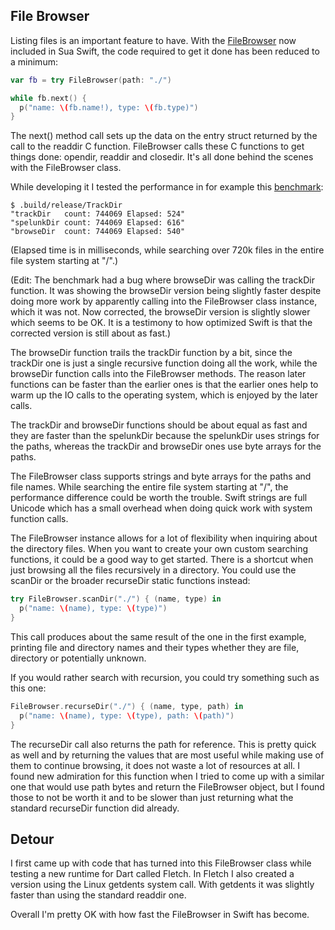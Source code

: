 File Browser
------------

Listing files is an important feature to have. With the
[FileBrowser](../Sources/file_browser.swift) now included
in Sua Swift, the code required to get it done has been reduced to a minimum:

```swift
var fb = try FileBrowser(path: "./")

while fb.next() {
  p("name: \(fb.name!), type: \(fb.type)")
}
```

The next() method call sets up the data on the entry struct returned by the call
to the readdir C function. FileBrowser calls these C functions to get things
done: opendir, readdir and closedir. It's all done behind the scenes with the
FileBrowser class.

While developing it I tested the performance in for example this [benchmark](../examples/benchmarks/track_dir/Sources/main.swift):

```
$ .build/release/TrackDir
"trackDir   count: 744069 Elapsed: 524"
"spelunkDir count: 744069 Elapsed: 616"
"browseDir  count: 744069 Elapsed: 540"
```
(Elapsed time is in milliseconds, while searching over 720k files in the entire
file system starting at "/".)

(Edit: The benchmark had a bug where browseDir was calling the trackDir function. It was showing the browseDir version being slightly faster despite doing more work by apparently calling into the FileBrowser class instance, which it was not. Now corrected, the browseDir version is slightly slower which seems to be OK. It is a testimony to how optimized Swift is that the corrected version is still about as fast.)

The browseDir function trails the trackDir function by a bit, since the trackDir
one is just a single recursive function doing all the
work, while the browseDir function calls into the FileBrowser methods. The
reason later functions can be faster than the earlier ones is that the earlier
ones help to warm up the IO calls to the operating system, which is enjoyed by
the later calls.

The trackDir and browseDir functions should be about equal as fast and they
are faster than the spelunkDir because the spelunkDir uses strings for the
paths, whereas the trackDir and browseDir ones use byte arrays for the paths.

The FileBrowser class supports strings and byte arrays for the paths and
file names. While searching the entire file system starting at "/", the
performance difference could be worth the trouble. Swift strings are full
Unicode which has a small overhead when doing quick work with system function
calls.

The FileBrowser instance allows for a lot of flexibility when inquiring about
the directory files. When you want to create your own custom searching
functions, it could be a good way to get started. There is a shortcut when just
browsing all the files recursively in a directory. You could use the scanDir or
the broader recurseDir static functions instead:

```swift
try FileBrowser.scanDir("./") { (name, type) in
  p("name: \(name), type: \(type)")
}
```

This call produces about the same result of the one in the first example,
printing file and directory names and their types whether they are file,
directory or potentially unknown.

If you would rather search with recursion, you could try something such as this one:

```swift
FileBrowser.recurseDir("./") { (name, type, path) in
  p("name: \(name), type: \(type), path: \(path)")
}
```

The recurseDir call also returns the path for reference. This is pretty quick
as well and by returning the values that are most useful while making use of
them to continue browsing, it does not waste a lot of resources at all. I found
new admiration for this function when I tried to come up with a similar one that
would use path bytes and return the FileBrowser object, but I found those to not
be worth it and to be slower than just returning what the standard recurseDir
function did already.

Detour
------

I first came up with code that has turned into this FileBrowser class while 
testing a new runtime for Dart called Fletch. In Fletch I also created a version
using the Linux getdents system call. With getdents it was slightly faster than
using the standard readdir one.

Overall I'm pretty OK with how fast the FileBrowser in Swift has become.
